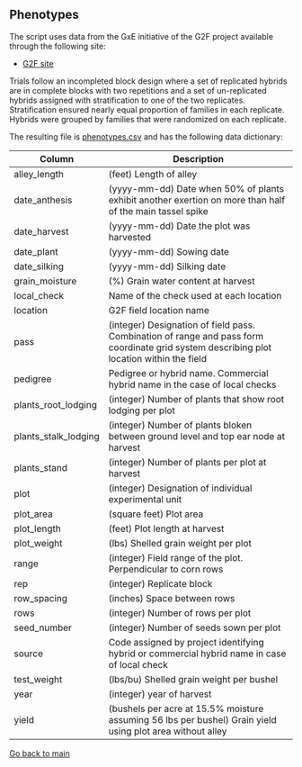 ## Phenotypes

The script uses data from the GxE initiative of the G2F project available through the following site:
 - [G2F site](https://www.genomes2fields.org/resources/)

Trials follow an incompleted block design where a set of replicated hybrids are in complete blocks with two repetitions and a set of un-replicated hybrids assigned with stratification to one of the two replicates. Stratification ensured nearly equal proportion of families in each replicate. Hybrids were grouped by families that were randomized on each replicate.

The resulting file is [phenotypes.csv](https://github.com/QuantGen/G2F_RESOURCES/blob/main/Data/OutputFiles/phenotypes.csv) and has the following data dictionary:

|Column|Description|
|------|-----------|
|alley_length| (feet) Length of alley|
|date_anthesis| (yyyy-mm-dd) Date when 50% of plants exhibit another exertion on more than half of the main tassel spike |
|date_harvest| (yyyy-mm-dd) Date the plot was harvested |
|date_plant| (yyyy-mm-dd) Sowing date |
|date_silking| (yyyy-mm-dd) Silking date |
|grain_moisture| (%) Grain water content at harvest |
|local_check| Name of the check used at each location |
|location| G2F field location name |
|pass| (integer) Designation of field pass. Combination of range and pass form coordinate grid system describing plot location within the field |
|pedigree| Pedigree or hybrid name. Commercial hybrid name in the case of local checks |
|plants_root_lodging| (integer) Number of plants that show root lodging per plot |
|plants_stalk_lodging| (integer) Number of plants bloken between ground level and top ear node at harvest |
|plants_stand| (integer) Number of plants per plot at harvest |
|plot| (integer) Designation of individual experimental unit |
|plot_area| (square feet) Plot area |
|plot_length| (feet) Plot length at harvest |
|plot_weight| (lbs) Shelled grain weight per plot |
|range| (integer) Field range of the plot. Perpendicular to corn rows |
|rep| (integer) Replicate block |
|row_spacing| (inches) Space between rows |
|rows| (integer) Number of rows per plot |
|seed_number| (integer) Number of seeds sown per plot |
|source| Code assigned by project identifying hybrid or commercial hybrid name in case of local check |
|test_weight| (lbs/bu) Shelled grain weight per bushel |
|year| (integer) year of harvest |
|yield| (bushels per acre at 15.5% moisture assuming 56 lbs per bushel) Grain yield using plot area without alley |


[Go back to main](https://github.com/QuantGen/G2F_RESOURCES)
